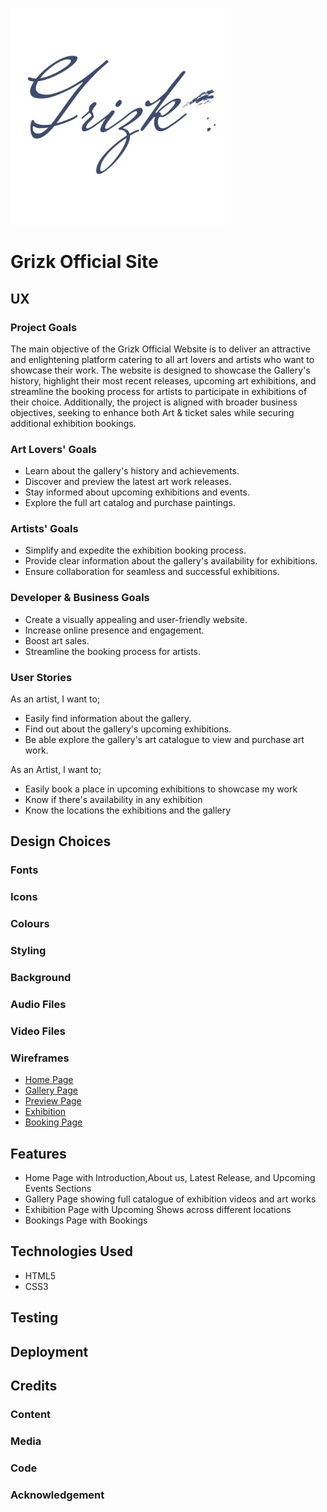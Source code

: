 ![Grizk logo](assets/images/background/IMG_3322.jpg)

# Grizk Official Site

## UX

### Project Goals

The main objective of the Grizk Official Website is to deliver an attractive and enlightening platform catering to all art lovers and artists who want to showcase their work. The website is designed to showcase the Gallery's history, highlight their most recent releases, upcoming art exhibitions, and streamline the booking process for artists to participate in exhibitions of their choice. Additionally, the project is aligned with broader business objectives, seeking to enhance both Art & ticket sales while securing additional exhibition bookings.

### Art Lovers' Goals

* Learn about the gallery's history and achievements.
* Discover and preview the latest art work releases.
* Stay informed about upcoming exhibitions and events.
* Explore the full art catalog and purchase paintings.

### Artists' Goals

* Simplify and expedite the exhibition booking process.
* Provide clear information about the gallery's availability for exhibitions.
* Ensure collaboration for seamless and successful exhibitions.

### Developer & Business Goals

* Create a visually appealing and user-friendly website.
* Increase online presence and engagement.
* Boost art sales.
* Streamline the booking process for artists.

### User Stories

As an artist, I want to;

* Easily find information about the gallery.
* Find out about the gallery's upcoming exhibitions.
* Be able explore the gallery's art catalogue to view and purchase art work.
  
As an Artist, I want to;

* Easily book a place in upcoming exhibitions to showcase my work
* Know if there's availability in any exhibition
* Know the locations the exhibitions and the gallery

## Design Choices

### Fonts

### Icons

### Colours

### Styling

### Background

### Audio Files

### Video Files

### Wireframes

* [Home Page](assets/wireframes/Home%20Page.pdf)
* [Gallery Page](assets/wireframes/Gallery%20Page.pdf)
* [Preview Page](assets/wireframes/Preview%20Page.pdf)
* [Exhibition](assets/wireframes/Exhibition%20Page.pdf)
* [Booking Page](assets/wireframes/Booking%20Page.pdf)

## Features

* Home Page with Introduction,About us, Latest Release, and Upcoming Events Sections
* Gallery Page showing full catalogue of exhibition videos and art works
* Exhibition Page with Upcoming Shows across different locations
* Bookings Page with Bookings

## Technologies Used

* HTML5
* CSS3

## Testing

## Deployment

## Credits

### Content

### Media

### Code

### Acknowledgement
